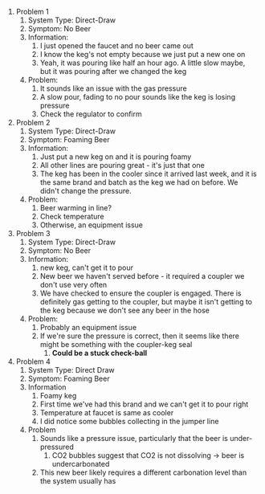 1. Problem 1
	1. System Type: Direct-Draw
	2. Symptom: No Beer
	3. Information:
		1. I just opened the faucet and no beer came out
		2. I know the keg's not empty because we just put a new one on
		3. Yeah, it was pouring like half an hour ago. A little slow maybe, but it was pouring after we changed the keg
	4. Problem:
		1. It sounds like an issue with the gas pressure
		2. A slow pour, fading to no pour sounds like the keg is losing pressure
		3. Check the regulator to confirm
2. Problem 2
	1. System Type: Direct-Draw
	2. Symptom: Foaming Beer
	3. Information:
		1. Just put a new keg on and it is pouring foamy
		2. All other lines are pouring great - it's just that one
		3. The keg has been in the cooler since it arrived last week, and it is the same brand and batch as the keg we had on before. We didn't change the pressure.
	4. Problem:
		1. Beer warming in line?
		2. Check temperature
		3. Otherwise, an equipment issue
3. Problem 3
	1. System Type: Direct-Draw
	2. Symptom: No Beer
	3. Information:
		1. new keg, can't get it to pour
		2. New beer we haven't served before - it required a coupler we don't use very often
		3. We have checked to ensure the coupler is engaged. There is definitely gas getting to the coupler, but maybe it isn't getting to the keg because we don't see any beer in the hose
	4. Problem:
		1. Probably an equipment issue
		2. If we're sure the pressure is correct, then it seems like there might be something with the coupler-keg seal
			1. **Could be a stuck check-ball**
4. Problem 4
	1. System Type: Direct Draw
	2. Symptom: Foaming Beer
	3. Information
		1. Foamy keg
		2. First time we've had this brand and we can't get it to pour right
		3. Temperature at faucet is same as cooler
		4. I did notice some bubbles collecting in the jumper line
	4. Problem
		1. Sounds like a pressure issue, particularly that the beer is under-pressured
			1. CO2 bubbles suggest that CO2 is not dissolving -> beer is undercarbonated
		2. This new beer likely requires a different carbonation level than the system usually has